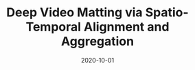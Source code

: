 ---
title: "Deep Video Matting via Spatio-Temporal Alignment and Aggregation"
collection: publications
permalink: /publication/2020-10-dvm
excerpt: ''
date: 2020-10-01
venue: 'Conference on Computer Vision and Pattern Recognition (CVPR), 2021'
paperurl: 'https://arxiv.org/abs/2104.11208'
imgurl: 'dvm.png'
authors:
  - name: Yanan Sun
    link: /
  - name: Guanzhi Wang
    link: https://cs.stanford.edu/~guanzhi/
  - name: Qiao Gu
    link: 
  - name: Chi-Keung Tang
    link: http://www.cse.ust.hk/~cktang/
  - name: Yu-Wing Tai
    link: https://www.cse.ust.hk/admin/people/faculty/profile/yuwing
links:
  - name: paper
    link: https://arxiv.org/pdf/2104.11208.pdf
---